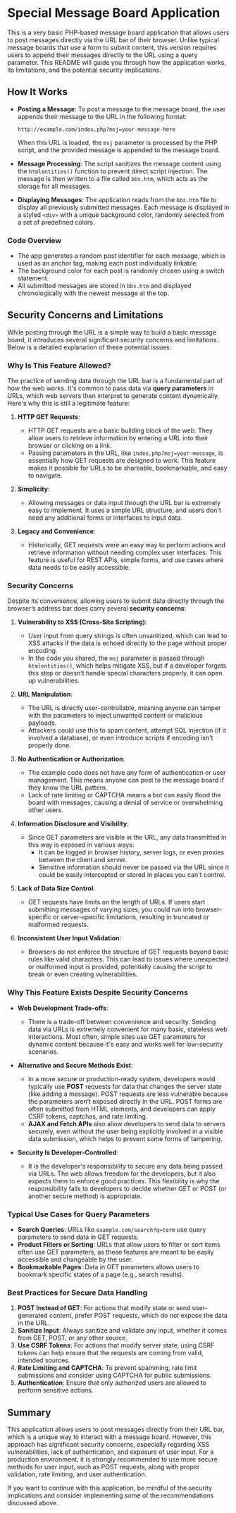 # Special Message Board Application

This is a very basic PHP-based message board application that allows users to post messages directly via the URL bar of their browser. Unlike typical message boards that use a form to submit content, this version requires users to append their messages directly to the URL using a query parameter. This README will guide you through how the application works, its limitations, and the potential security implications.

## How It Works

- **Posting a Message**: To post a message to the message board, the user appends their message to the URL in the following format:
  
  ```
  http://example.com/index.php?msj=your-message-here
  ```
  
  When this URL is loaded, the `msj` parameter is processed by the PHP script, and the provided message is appended to the message board.
- **Message Processing**: The script sanitizes the message content using the `htmlentities()` function to prevent direct script injection. The message is then written to a file called `bbs.htm`, which acts as the storage for all messages.
- **Displaying Messages**: The application reads from the `bbs.htm` file to display all previously submitted messages. Each message is displayed in a styled `<div>` with a unique background color, randomly selected from a set of predefined colors.

### Code Overview
- The app generates a random post identifier for each message, which is used as an anchor tag, making each post individually linkable.
- The background color for each post is randomly chosen using a switch statement.
- All submitted messages are stored in `bbs.htm` and displayed chronologically with the newest message at the top.

## Security Concerns and Limitations

While posting through the URL is a simple way to build a basic message board, it introduces several significant security concerns and limitations. Below is a detailed explanation of these potential issues:

### Why Is This Feature Allowed?

The practice of sending data through the URL bar is a fundamental part of how the web works. It's common to pass data via **query parameters** in URLs, which web servers then interpret to generate content dynamically. Here's why this is still a legitimate feature:

1. **HTTP GET Requests**:
   - HTTP GET requests are a basic building block of the web. They allow users to retrieve information by entering a URL into their browser or clicking on a link.
   - Passing parameters in the URL, like `index.php?msj=your-message`, is essentially how GET requests are designed to work. This feature makes it possible for URLs to be shareable, bookmarkable, and easy to navigate.

2. **Simplicity**:
   - Allowing messages or data input through the URL bar is extremely easy to implement. It uses a simple URL structure, and users don't need any additional forms or interfaces to input data.

3. **Legacy and Convenience**:
   - Historically, GET requests were an easy way to perform actions and retrieve information without needing complex user interfaces. This feature is useful for REST APIs, simple forms, and use cases where data needs to be easily accessible.

### Security Concerns

Despite its convenience, allowing users to submit data directly through the browser’s address bar does carry several **security concerns**:

1. **Vulnerability to XSS (Cross-Site Scripting)**:
   - User input from query strings is often unsanitized, which can lead to XSS attacks if the data is echoed directly to the page without proper encoding.
   - In the code you shared, the `msj` parameter is passed through `htmlentities()`, which helps mitigate XSS, but if a developer forgets this step or doesn’t handle special characters properly, it can open up vulnerabilities.

2. **URL Manipulation**:
   - The URL is directly user-controllable, meaning anyone can tamper with the parameters to inject unwanted content or malicious payloads.
   - Attackers could use this to spam content, attempt SQL injection (if it involved a database), or even introduce scripts if encoding isn't properly done.

3. **No Authentication or Authorization**:
   - The example code does not have any form of authentication or user management. This means anyone can post to the message board if they know the URL pattern.
   - Lack of rate limiting or CAPTCHA means a bot can easily flood the board with messages, causing a denial of service or overwhelming other users.

4. **Information Disclosure and Visibility**:
   - Since GET parameters are visible in the URL, any data transmitted in this way is exposed in various ways:
     - It can be logged in browser history, server logs, or even proxies between the client and server.
     - Sensitive information should never be passed via the URL since it could be easily intercepted or stored in places you can't control.

5. **Lack of Data Size Control**:
   - GET requests have limits on the length of URLs. If users start submitting messages of varying sizes, you could run into browser-specific or server-specific limitations, resulting in truncated or malformed requests.

6. **Inconsistent User Input Validation**:
   - Browsers do not enforce the structure of GET requests beyond basic rules like valid characters. This can lead to issues where unexpected or malformed input is provided, potentially causing the script to break or even creating vulnerabilities.

### Why This Feature Exists Despite Security Concerns
- **Web Development Trade-offs**:
  - There is a trade-off between convenience and security. Sending data via URLs is extremely convenient for many basic, stateless web interactions. Most often, simple sites use GET parameters for dynamic content because it's easy and works well for low-security scenarios.

- **Alternative and Secure Methods Exist**:
  - In a more secure or production-ready system, developers would typically use **POST** requests for data that changes the server state (like adding a message). POST requests are less vulnerable because the parameters aren’t exposed directly in the URL. POST forms are often submitted from HTML elements, and developers can apply CSRF tokens, captchas, and rate limiting.
  - **AJAX and Fetch APIs** also allow developers to send data to servers securely, even without the user being explicitly involved in a visible data submission, which helps to prevent some forms of tampering.

- **Security Is Developer-Controlled**:
  - It is the developer's responsibility to secure any data being passed via URLs. The web allows freedom for the developers, but it also expects them to enforce good practices. This flexibility is why the responsibility falls to developers to decide whether GET or POST (or another secure method) is appropriate.

### Typical Use Cases for Query Parameters
- **Search Queries**: URLs like `example.com/search?q=term` use query parameters to send data in GET requests.
- **Product Filters or Sorting**: URLs that allow users to filter or sort items often use GET parameters, as these features are meant to be easily accessible and changeable by the user.
- **Bookmarkable Pages**: Data in GET parameters allows users to bookmark specific states of a page (e.g., search results).

### Best Practices for Secure Data Handling
1. **POST Instead of GET**: For actions that modify state or send user-generated content, prefer POST requests, which do not expose the data in the URL.
2. **Sanitize Input**: Always sanitize and validate any input, whether it comes from GET, POST, or any other source.
3. **Use CSRF Tokens**: For actions that modify server state, using CSRF tokens can help ensure that the requests are coming from valid, intended sources.
4. **Rate Limiting and CAPTCHA**: To prevent spamming, rate limit submissions and consider using CAPTCHA for public submissions.
5. **Authentication**: Ensure that only authorized users are allowed to perform sensitive actions.

## Summary
This application allows users to post messages directly from their URL bar, which is a unique way to interact with a message board. However, this approach has significant security concerns, especially regarding XSS vulnerabilities, lack of authentication, and exposure of user input. For a production environment, it is strongly recommended to use more secure methods for user input, such as POST requests, along with proper validation, rate limiting, and user authentication.

If you want to continue with this application, be mindful of the security implications and consider implementing some of the recommendations discussed above.

